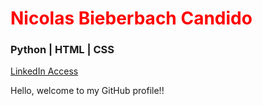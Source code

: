<!DOCTYPE html>
<html lang="en">
<head>
    <meta charset="UTF-8">
    <meta http-equiv="X-UA-Compatible" content="IE=edge">
    <meta name="viewport" content="width=device-width, initial-scale=1.0">
</head>
<body>
    </style>
    <h1 style='color:red' id='name_title'>Nicolas Bieberbach Candido</h1>
    <h3 id='desc_title'>Python | HTML | CSS</h3>
    <a id='link' href='https://www.linkedin.com/in/nicolas-bieberbach-65bb41237/'>LinkedIn Access</a>
    <p>Hello, welcome to my GitHub profile!!</p>
</body>
</html>